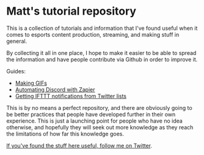 # Matt's tutorial repository

This is a collection of tutorials and information that I've found useful when it comes to esports content production, streaming, and making stuff in general.

By collecting it all in one place, I hope to make it easier to be able to spread the information and have people contribute via Github in order to improve it.

Guides:

* [Making GIFs](https://github.com/MattDemers/tutorials/blob/master/making-gifs.md)
* [Automating Discord with Zapier](https://github.com/MattDemers/tutorials/blob/master/automating-discord.md)
* [Getting IFTTT notifications from Twitter lists](https://github.com/MattDemers/tutorials/blob/master/IFTTT-twitter-lists.md) 

This is by no means a perfect repository, and there are obviously going to be better practices that people have developed further in their own experience. This is just a launching point for people who have no idea otherwise, and hopefully they will seek out more knowledge as they reach the limitations of how far this knowledge goes.

[If you've found the stuff here useful, follow me on Twitter](http://twitter.com/mattdemers).
